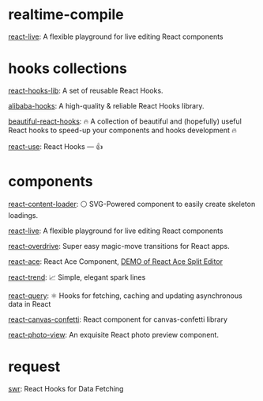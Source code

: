 # realtime-compile

[react-live](https://github.com/FormidableLabs/react-live): A flexible playground for live editing React components

# hooks collections

[react-hooks-lib](https://github.com/beizhedenglong/react-hooks-lib): A set of reusable React Hooks.

[alibaba-hooks](https://github.com/alibaba/hooks): A high-quality & reliable React Hooks library.

[beautiful-react-hooks](https://github.com/antonioru/beautiful-react-hooks): 🔥 A collection of beautiful and (hopefully) useful React hooks to speed-up your components and hooks development 🔥

[react-use](https://github.com/streamich/react-use): React Hooks — 👍


# components

[react-content-loader](https://github.com/danilowoz/react-content-loader): ⚪ SVG-Powered component to easily create skeleton loadings.

[react-live](https://github.com/FormidableLabs/react-live): A flexible playground for live editing React components

[react-overdrive](https://github.com/berzniz/react-overdrive): Super easy magic-move transitions for React apps.

[react-ace](https://github.com/securingsincity/react-ace): React Ace Component, [DEMO of React Ace Split Editor](https://securingsincity.github.io/react-ace/split.html)

[react-trend](https://github.com/unsplash/react-trend): 📈 Simple, elegant spark lines

[react-query](https://github.com/tannerlinsley/react-query): ⚛️ Hooks for fetching, caching and updating asynchronous data in React

[react-canvas-confetti](https://github.com/ulitcos/react-canvas-confetti): React component for canvas-confetti library

[react-photo-view](https://github.com/MinJieLiu/react-photo-view): An exquisite React photo preview component.



# request

[swr](https://github.com/vercel/swr): React Hooks for Data Fetching
